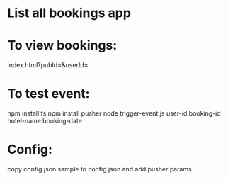 # List all bookings app


# To view bookings:

index.html?pubId=<pusher-publisher-id>&userId=<user-id>

# To test event:

npm install fs
npm install pusher
node trigger-event.js user-id booking-id hotel-name booking-date

# Config:

copy config.json.sample to config.json and add pusher params
